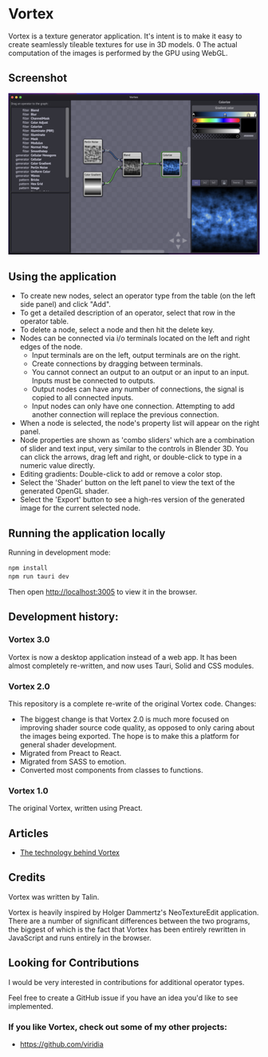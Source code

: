 Vortex
======

Vortex is a texture generator application. It's intent is to make it easy to create seamlessly
tileable textures for use in 3D models.
0
The actual computation of the images is performed by the GPU using WebGL.

## Screenshot

![screenshot](./doc/vortex.png "Vortex UI")

## Using the application

* To create new nodes, select an operator type from the table (on the left side panel) and
  click "Add".
* To get a detailed description of an operator, select that row in the operator table.
* To delete a node, select a node and then hit the delete key.
* Nodes can be connected via i/o terminals located on the left and right edges of the node.
  * Input terminals are on the left, output terminals are on the right.
  * Create connections by dragging between terminals.
  * You cannot connect an output to an output or an input to an input. Inputs must be connected
    to outputs.
  * Output nodes can have any number of connections, the signal is copied to all connected inputs.
  * Input nodes can only have one connection. Attempting to add another connection will replace
    the previous connection.
* When a node is selected, the node's property list will appear on the right panel.
* Node properties are shown as 'combo sliders' which are a combination of slider and text input,
  very similar to the controls in Blender 3D. You can click the arrows, drag left and right, or
  double-click to type in a numeric value directly.
* Editing gradients: Double-click to add or remove a color stop.
* Select the 'Shader' button on the left panel to view the text of the generated OpenGL shader.
* Select the 'Export' button to see a high-res version of the generated image for the current
  selected node.

## Running the application locally

Running in development mode:

```sh
npm install
npm run tauri dev
```

Then open [http://localhost:3005](http://localhost:3005) to view it in the browser.

## Development history:

### Vortex 3.0

Vortex is now a desktop application instead of a web app. It has been almost completely
re-written, and now uses Tauri, Solid and CSS modules.

### Vortex 2.0

This repository is a complete re-write of the original Vortex code. Changes:

* The biggest change is that Vortex 2.0 is much more focused on improving shader source
  code quality, as opposed to only caring about the images being exported. The hope is to
  make this a platform for general shader development.
* Migrated from Preact to React.
* Migrated from SASS to emotion.
* Converted most components from classes to functions.

### Vortex 1.0

The original Vortex, written using Preact.

## Articles

  * [The technology behind Vortex](https://medium.com/machine-words/the-technology-behind-vortex-a-real-time-browser-based-seamless-texture-generator-b18807fd8865)

## Credits

Vortex was written by Talin.

Vortex is heavily inspired by Holger Dammertz's NeoTextureEdit application. There are a number of
significant differences between the two programs, the biggest of which is the fact that Vortex has
been entirely rewritten in JavaScript and runs entirely in the browser.

## Looking for Contributions

I would be very interested in contributions for additional operator types.

Feel free to create a GitHub issue if you have an idea you'd like to see implemented.

### If you like Vortex, check out some of my other projects:

  * https://github.com/viridia
